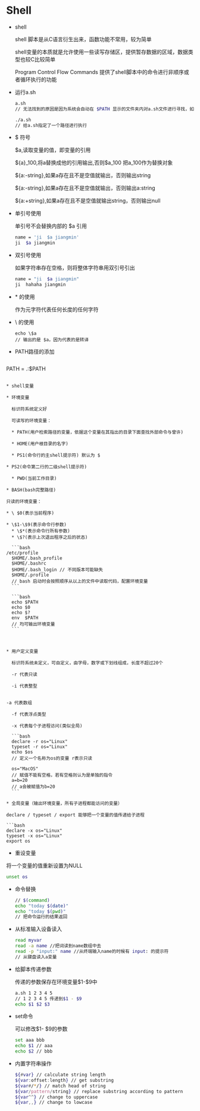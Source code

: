 # Shell

* shell

  shell 脚本是从C语言衍生出来，函数功能不常用，较为简单

  shell变量的本质就是允许使用一些读写存储区，提供暂存数据的区域，数据类型也较C比较简单

  Program Control Flow Commands 提供了shell脚本中的命令进行非顺序或者循环执行的功能

* 运行a.sh

  ```bash
  a.sh
  // 无法找到的原因是因为系统会自动在 $PATH 显示的文件夹内对a.sh文件进行寻找，如果a.sh所在的文件不在$PATH对应的路径内则无法正常运行
  
  ./a.sh
  // 给a.sh指定了一个路径进行执行
  ```

* $ 符号

  $a,读取变量的值，即变量的引用

  ${a}_100,将a替换成他的引用输出,否则\$a_100 把a_100作为替换对象

  ${a:-string},如果a存在且不是空值就输出，否则输出string

  ${a:-string},如果a存在且不是空值就输出，否则输出a:string

  ${a:+string},如果a存在且不是空值就输出string，否则输出null

* 单引号使用

  单引号不会替换内部的 $a 引用

  ```bash
  name = 'ji  $a jiangmin'
  ji  $a jiangmin
  ```

* 双引号使用

  如果字符串存在空格，则将整体字符串用双引号引出

  ```bash
  name = "ji  $a jiangmin"
  ji  hahaha jiangmin
  ```

* \* 的使用

  作为元字符代表任何长度的任何字符

* \ 的使用

  ```
  echo \$a
  // 输出的是 $a，因为代表的是转译 
  ```

* PATH路径的添加

  ```bash
PATH = .:$PATH
  ```

* shell变量

  * 环境变量

    标识符系统定义好

    可读写的环境变量：
  
    * PATH(用户检索路径的变量，依据这个变量在其指出的目录下面查找外部命令与曾许)
  
    * HOME(用户根目录的名字)
  
    * PS1(命令行的主shell提示符) 默认为 $
  
  * PS2(命令第二行的二级shell提示符)
  
    * PWD(当前工作目录)
  
  * BASH(bash完整路径)
  
  只读的环境变量：
  
  * \ $0(表示当前程序)
  
  * \$1-\$9(表示命令行参数)
    * \$*(表示命令行所有参数)
    * \$?(表示上次退出程序之后的状态)
  
    ```bash
  /etc/profile
    $HOME/.bash_profile
    $HOME/.bashrc
    $HOME/.bash_login // 不同版本可能缺失
    $HOME/.profile
    // bash 启动时会按照顺序从以上的文件中读取代码，配置环境变量
    ```
  
    ```bash
    echo $PATH
    echo $0
    echo $?
    env  $PATH
    // 均可输出环境变量
    ```
  
    
  
  * 用户定义变量
  
    标识符系统未定义，可自定义，由字母，数字或下划线组成，长度不超过20个
  
    -r 代表只读
    
    -i 代表整型
    
  
  -a 代表数组
  
    -f 代表浮点类型
  
    -x 代表每个子进程访问(类似全局)
  
    ```bash
    declare -r os="Linux"
    typeset -r os="Linux"
    echo $os
    // 定义一个名称为os的变量 r表示只读
    
    os="MacOS"
    // 赋值不能有空格，若有空格则认为是单独的指令
    a=b=20
    // a会被赋值为b=20
    ```
  
  * 全局变量（输出环境变量，所有子进程都能访问的变量）
  
  declare / typeset / export 能够把一个变量的值传递给子进程
  
  ```bash
  declare -x os="Linux"
  typeset -x os="Linux"
  export os
  ```
  
  * 重设变量
  
  将一个变量的值重新设置为NULL
  
  ```bash
  unset os
  ```
  
* 命令替换

  ```bash
  // $(command) 
  echo "today $(date)"
  echo "today $(pwd)"
  // 把命令运行的结果返回
  ```

* 从标准输入设备读入

  ```bash
  read myvar
  read -a name //把词读到name数组中去
  read -p "input:" name //从终端输入name的时候有 input: 的提示符
  // 从键盘读入a变量
  ```

* 给脚本传递参数

  传递的参数保存在环境变量$1-\$9中

  ```bash
  a.sh 1 2 3 4 5
  // 1 2 3 4 5 传递到$1 - $9
  echo $1 $2 $3 
  ```

* set命令

  可以修改$1- \$9的参数

  ```bash
  set aaa bbb
  echo $1 // aaa
  echo $2 // bbb
  ```

* 内置字符串操作

  ```bash
  ${#var} // calculate string length
  ${var:offset:length} // get substring
  ${var#/*/} // match head of string
  ${var/pattern/string} // replace substring according to pattern
  ${var^^} // change to uppercase
  ${var,,} // change to lowcase
  ```

  

